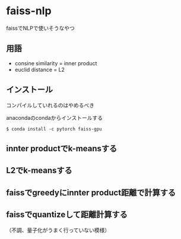 # faiss-nlp
faissでNLPで使いそうなやつ

## 用語
 - consine similarity = inner product
 - euclid distance = L2
 
## インストール
コンパイルしていれるのはやめるべき  

anacondaのcondaからインストールする

```console
$ conda install -c pytorch faiss-gpu
```

## innter productでk-meansする

## L2でk-meansする

## faissでgreedyにinnter product距離で計算する

## faissでquantizeして距離計算する
（不調、量子化がうまく行っていない模様）
